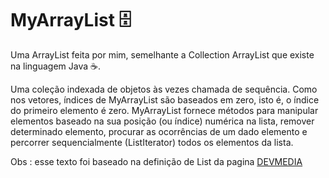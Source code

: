 # MyArrayList 🗄



Uma ArrayList feita por mim, semelhante a Collection ArrayList que existe na linguagem Java ☕.



Uma coleção indexada de objetos às vezes chamada de sequência. Como nos vetores, índices de MyArrayList são baseados em zero, isto é, o índice do primeiro elemento é zero. MyArrayList fornece métodos para manipular elementos baseado na sua posição (ou índice) numérica na lista, remover determinado elemento, procurar as ocorrências de um dado elemento e percorrer sequencialmente (ListIterator) todos os elementos da lista. 

Obs : esse texto foi baseado na definição de List da pagina [DEVMEDIA](https://www.devmedia.com.br/explorando-a-classe-arraylist-no-java/24298)